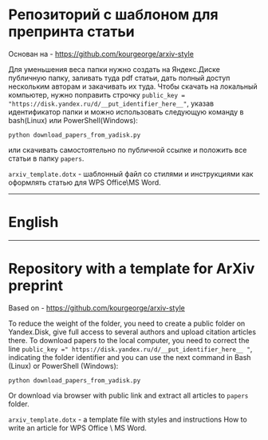 # Репозиторий с шаблоном для препринта статьи

Основан на - https://github.com/kourgeorge/arxiv-style

Для уменьшения веса папки нужно создать на Яндекс.Диске публичную папку, заливать туда pdf статьи, дать полный доступ нескольким авторам и закачивать их туда.
Чтобы скачать на локальный компьютер, нужно поправить строчку `public_key = "https://disk.yandex.ru/d/__put_identifier_here__"`, указав идентификатор папки и можно использовать следующую команду в bash(Linux) или PowerShell(Windows):
```
python download_papers_from_yadisk.py
```

или скачивать самостоятельно по публичной ссылке и положить все статьи в папку `papers`.

`arxiv_template.dotx` - шаблонный файл со стилями и инструкциями как оформлять статью для WPS Office\MS Word.

---

# English

---

# Repository with a template for ArXiv preprint

Based on - https://github.com/kourgeorge/arxiv-style

To reduce the weight of the folder, you need to create a public folder on Yandex.Disk, give full access to several authors and upload citation articles there.
To download papers to the local computer, you need to correct the line `public_key =" https://disk.yandex.ru/d/__put_identifier_here__ "`, indicating the folder identifier and you can use the next command in Bash (Linux) or PowerShell (Windows):
```
python download_papers_from_yadisk.py
```

Or download via browser with public link and extract all articles to `papers` folder.

`arxiv_template.dotx` - a template file with styles and instructions How to write an article for WPS Office \ MS Word.